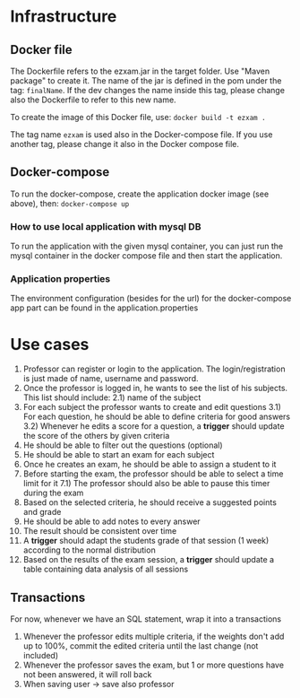 # Infrastructure

## Docker file
The Dockerfile refers to the ezxam.jar in the target folder. Use "Maven package" to create it.
The name of the jar is defined in the pom under the tag: `finalName`. If the dev changes the name inside this tag, please change also the Dockerfile to refer to this
new name.

To create the image of this Docker file, use:
`docker build -t ezxam .`

The tag name `ezxam` is used also in the Docker-compose file. If you use another tag, please change it also in the
Docker compose file.

## Docker-compose
To run the docker-compose, create the application docker image (see above), then:
`docker-compose up`

### How to use local application with mysql DB
To run the application with the given mysql container, you can just run the mysql container in the docker compose file
and then start the application.

### Application properties
The environment configuration (besides for the url) for the docker-compose app part can be found in 
the application.properties 


# Use cases
1) Professor can register or login to the application. The login/registration is just made of name, username and password.
2) Once the professor is logged in, he wants to see the list of his subjects. This list should include:
2.1) name of the subject
3) For each subject the professor wants to create and edit questions
3.1) For each question, he should be able to define criteria for good answers
3.2) Whenever he edits a score for a question, a **trigger** should update the score of the others by given criteria
4) He should be able to filter out the questions (optional)
5) He should be able to start an exam for each subject
6) Once he creates an exam, he should be able to assign a student to it
7) Before starting the exam, the professor should be able to select a time limit for it
7.1) The professor should also be able to pause this timer during the exam
8) Based on the selected criteria, he should receive a suggested points and grade
9) He should be able to add notes to every answer
10) The result should be consistent over time
11) A **trigger** should adapt the students grade of that session (1 week) according to the normal distribution 
12) Based on the results of the exam session, a **trigger** should update a table containing data analysis of all sessions

## Transactions
For now, whenever we have an SQL statement, wrap it into a transactions
1) Whenever the professor edits multiple criteria, if the weights don't add up to 100%, commit the edited criteria until the last
change (not included)
2) Whenever the professor saves the exam, but 1 or more questions have not been answered, it will roll back
3) When saving user -> save also professor